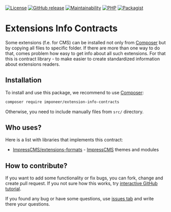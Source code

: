 [![License](https://img.shields.io/github/license/imponeer/extension-info-contracts.svg)](LICENSE)
[![GitHub release](https://img.shields.io/github/release/imponeer/extension-info-contracts.svg)](https://github.com/imponeer/extension-info-contracts/releases) [![Maintainability](https://api.codeclimate.com/v1/badges/6bf91993fd03ccfdc7c5/maintainability)](https://codeclimate.com/github/imponeer/extension-info-contracts/maintainability) [![PHP](https://img.shields.io/packagist/php-v/imponeer/extension-info-contracts.svg)](http://php.net) 
[![Packagist](https://img.shields.io/packagist/dm/imponeer/extension-info-contracts.svg)](https://packagist.org/packages/imponeer/extension-info-contracts)

# Extensions Info Contracts

Some extensions (f.e. for CMS) can be installed not only from [Composer](https://getcomposer.org) but by copying all files to specific folder. If there are more than one way to do that, comes problem how easy to get info about all such extensions. For that this is contract library - to make easier to create standardized information about extensions readers. 

## Installation

To install and use this package, we recommend to use [Composer](https://getcomposer.org):

```bash
composer require imponeer/extension-info-contracts
```

Otherwise, you need to include manually files from `src/` directory. 

## Who uses?

Here is a list with libraries that implements this contract:
* [ImpressCMS/extensions-formats](https://github.com/ImpressCMS/extensions-formats) - [ImpressCMS](https://impresscms.org) themes and modules

## How to contribute?

If you want to add some functionality or fix bugs, you can fork, change and create pull request. If you not sure how this works, try [interactive GitHub tutorial](https://skills.github.com).

If you found any bug or have some questions, use [issues tab](https://github.com/imponeer/extension-info-contracts/issues) and write there your questions.
